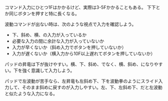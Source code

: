 コマンド入力にひとつ1Fはかかるけど、実際は3-5Fかかることもある。
下下とか同じボタンを押すと特に長くなる。

波動コマンドが出ない時は、次のような視点で入力を確認しよう。

- 下、斜め、横、の入力が入っているか
- 必要な入力の間に余計な入力が入っていないか
- 入力が早くないか（斜め入力でボタンを押していないか）
- 入力が遅くないか（横入力から10F以上遅れてボタンを押していないか）

パッドの昇竜は下が抜けやすい。横、下、斜め、でなく、横、斜め、になりやすい。下を強く意識して入力しよう。

パッドで左波動が苦手なら、左昇竜も左斜め下、下を波動拳のようにスライド入力して、そのまま斜めに戻すのが入力しやすい。左、下、左斜め下、だと左波動と似たような入力になる。
